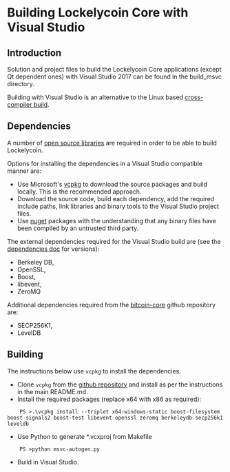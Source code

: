 Building Lockelycoin Core with Visual Studio
========================================

Introduction
---------------------
Solution and project files to build the Lockelycoin Core applications (except Qt dependent ones) with Visual Studio 2017 can be found in the build_msvc directory.

Building with Visual Studio is an alternative to the Linux based [cross-compiler build](https://github.com/minblock/lockelycoin/blob/master/doc/build-windows.md).

Dependencies
---------------------
A number of [open source libraries](https://github.com/minblock/lockelycoin/blob/master/doc/dependencies.md) are required in order to be able to build Lockelycoin.

Options for installing the dependencies in a Visual Studio compatible manner are:

- Use Microsoft's [vcpkg](https://docs.microsoft.com/en-us/cpp/vcpkg) to download the source packages and build locally. This is the recommended approach.
- Download the source code, build each dependency, add the required include paths, link libraries and binary tools to the Visual Studio project files.
- Use [nuget](https://www.nuget.org/) packages with the understanding that any binary files have been compiled by an untrusted third party.

The external dependencies required for the Visual Studio build are (see the [dependencies doc](https://github.com/minblock/lockelycoin/blob/master/doc/dependencies.md) for versions):

- Berkeley DB,
- OpenSSL,
- Boost,
- libevent,
- ZeroMQ

Additional dependencies required from the [bitcoin-core](https://github.com/bitcoin-core) github repository are:
- SECP256K1,
- LevelDB

Building
---------------------
The instructions below use `vcpkg` to install the dependencies.

- Clone `vcpkg` from the [github repository](https://github.com/Microsoft/vcpkg) and install as per the instructions in the main README.md.
- Install the required packages (replace x64 with x86 as required):

```
    PS >.\vcpkg install --triplet x64-windows-static boost-filesystem boost-signals2 boost-test libevent openssl zeromq berkeleydb secp256k1 leveldb
```

- Use Python to generate *.vcxproj from Makefile

```
    PS >python msvc-autogen.py
```

- Build in Visual Studio.
